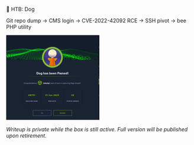 🐾 HTB: Dog

Git repo dump → CMS login → CVE-2022-42092 RCE → SSH pivot → bee PHP utility

<img src="https://raw.githubusercontent.com/inkedqt/ctf-writeups/main/HTB/proofs/dog.png" style="width:50%;" />

_Writeup is private while the box is still active. Full version will be published upon retirement._